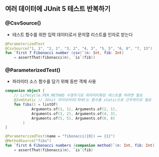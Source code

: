 ## 여러 데이터에 JUnit 5 테스트 반복하기

### @CsvSource()
- 테스트 함수를 위한 입력 데이터로서 문저열 리스트를 인자로 받는다
```kotlin
@ParameterizedTest
@CsvSource("1, 1", "2, 1", "3, 2", "4, 3", "5, 5", "6, 8", "7, 13")
fun `first 7 Fibonacci number (csv)`(n: Int, fib: Int)
    = assertThat(fibonacci(n), `is`(fib))
```

### @ParameterizedTest()
- 파라미터 소스 함수를 담기 위해 동반 객체 사용
```kotlin
companion object {
    // Lifecycle.PER_METHOD 수명주기로 파라미터화된 테스트를 하려면 필요
    @JvmStatic // JUnit 라이브러리(자바)는 함수를 static으로 간주하므로 필요
    fun fibs() = listOf(
            Arguments.of(1, 1), Arguments.of(2, 1),
            Arguments.of(3, 2), Arguments.of(4, 3),
            Arguments.of(5, 5), Arguments.of(6, 8)
        )
}

@ParameterizedTest(name = "fibonacci({0}) == {1}")
@MethodSource("fibs")
fun `first 6 Fibonacci numbers (companion method)`(n: Int, fib: Int)
    = assertThat(fibonacci(n), `is`(fib)
```
